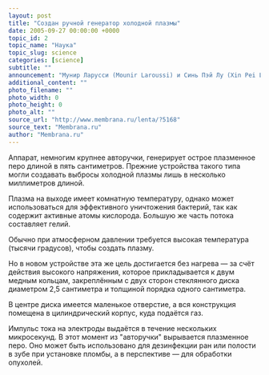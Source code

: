 ```yaml
---
layout: post
title: "Создан ручной генератор холодной плазмы"
date: 2005-09-27 00:00:00 +0000
topic_id: 2
topic_name: "Наука"
topic_slug: science
categories: [science]
subtitle: ""
announcement: "Мунир Ларусси (Mounir Laroussi) и Синь Пэй Лу (Xin Pei Lu) из американского университета Old Dominion разработали портативное устройство для создания длинного пучка холодной плазмы."
additional_content: ""
photo_filename: ""
photo_width: 0
photo_height: 0
photo_alt: ""
source_url: "http://www.membrana.ru/lenta/?5168"
source_text: "Membrana.ru"
author: "Membrana.ru"
---
```

Аппарат, немногим крупнее авторучки, генерирует острое плазменное перо длиной в пять сантиметров. Прежние устройства такого типа могли создавать выбросы холодной плазмы лишь в несколько миллиметров длиной.

Плазма на выходе имеет комнатную температуру, однако может использоваться для эффективного уничтожения бактерий, так как содержит активные атомы кислорода. Большую же часть потока составляет гелий.

Обычно при атмосферном давлении требуется высокая температура (тысячи градусов), чтобы создать плазму.

Но в новом устройстве эта же цель достигается без нагрева — за счёт действия высокого напряжения, которое прикладывается к двум медным кольцам, закреплённым с двух сторон стеклянного диска диаметром 2,5 сантиметра и толщиной порядка одного сантиметра.

В центре диска имеется маленькое отверстие, а вся конструкция помещена в цилиндрический корпус, куда подаётся газ.

Импульс тока на электроды выдаётся в течение нескольких микросекунд. В этот момент из "авторучки" вырывается плазменное перо. Оно может быть использовано для дезинфекции ран или полости в зубе при установке пломбы, а в перспективе — для обработки опухолей.
